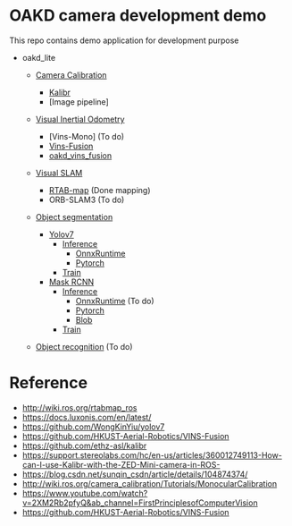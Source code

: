# OAKD camera development demo

This repo contains demo application for development purpose

* oakd_lite
    * [Camera Calibration](/oakd_lite/camera_calibration)
        * [Kalibr](https://github.com/ethz-asl/kalibr/tree/ae129257c97c77bae48f8ceddf01198749ecdd36)
        * [Image pipeline]
    * [Visual Inertial Odometry](/oakd_lite/visual_inertial_odometry)
        * [Vins-Mono] (To do)
        * [Vins-Fusion](https://github.com/HKUST-Aerial-Robotics/VINS-Fusion/tree/be55a937a57436548ddfb1bd324bc1e9a9e828e0)
        * [oakd_vins_fusion](/oakd_lite/visual_inertial_odometry/oakd_vins_fusion)
    * [Visual SLAM](/oakd_lite/visual_slam)
        * [RTAB-map](/oakd_lite/visual_slam/rtabmap) (Done mapping)
        * ORB-SLAM3 (To do)
    * [Object segmentation](/oakd_lite/object_segmentation)
        * [Yolov7](/oakd_lite/object_segmentation/yolov7)
            * [Inference](/oakd_lite/object_segmentation/yolov7/inference)
                * [OnnxRuntime](/oakd_lite/object_segmentation/yolov7/inference/OnnxRuntime)
                * [Pytorch](/oakd_lite/object_segmentation/yolov7/inference/Pytorch)
            * [Train](https://github.com/laitathei/YOLOv7-Pytorch-Segmentation/tree/5ddbb5f1684cbca11779414e4fc2d8be01133379)
        * [Mask RCNN](/oakd_lite/object_segmentation/mask_rcnn)
            * [Inference](/oakd_lite/object_segmentation/mask_rcnn/inference)
                * [OnnxRuntime](/oakd_lite/object_segmentation/mask_rcnn/inference/OnnxRuntime) (To do)
                * [Pytorch](/oakd_lite/object_segmentation/mask_rcnn/inference/Pytorch)
                * [Blob](/oakd_lite/object_segmentation/mask_rcnn/inference/Blob)
            * [Train](/oakd_lite/object_segmentation/mask_rcnn/train)

    * [Object recognition](/oakd_lite/object_recognition) (To do)


# Reference
- http://wiki.ros.org/rtabmap_ros
- https://docs.luxonis.com/en/latest/
- https://github.com/WongKinYiu/yolov7
- https://github.com/HKUST-Aerial-Robotics/VINS-Fusion
- https://github.com/ethz-asl/kalibr
- https://support.stereolabs.com/hc/en-us/articles/360012749113-How-can-I-use-Kalibr-with-the-ZED-Mini-camera-in-ROS-
- https://blog.csdn.net/sunqin_csdn/article/details/104874374/
- http://wiki.ros.org/camera_calibration/Tutorials/MonocularCalibration
- https://www.youtube.com/watch?v=2XM2Rb2pfyQ&ab_channel=FirstPrinciplesofComputerVision
- https://github.com/HKUST-Aerial-Robotics/VINS-Fusion

